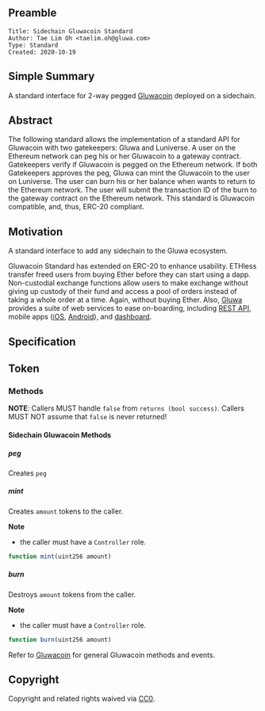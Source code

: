 ## Preamble

    Title: Sidechain Gluwacoin Standard
    Author: Tae Lim Oh <taelim.oh@gluwa.com>
    Type: Standard
    Created: 2020-10-19


## Simple Summary

A standard interface for 2-way pegged [Gluwacoin](https://gluwacoin.com) deployed on a sidechain.


## Abstract

The following standard allows the implementation of a standard API for Gluwacoin with two gatekeepers: Gluwa and Luniverse.
A user on the Ethereum network can peg his or her Gluwacoin to a gateway contract.
Gatekeepers verify if Gluwacoin is pegged on the Ethereum network.
If both Gatekeepers approves the peg, Gluwa can mint the Gluwacoin to the user on Luniverse.
The user can burn his or her balance when wants to return to the Ethereum network.
The user will submit the transaction ID of the burn to the gateway contract on the Ethereum network.
This standard is Gluwacoin compatible, and, thus, ERC-20 compliant.


## Motivation

A standard interface to add any sidechain to the Gluwa ecosystem.

Gluwacoin Standard has extended on ERC-20 to enhance usability.
ETHless transfer freed users from buying Ether before they can start using a dapp.
Non-custodial exchange functions allow users to make exchange without giving up custody of their fund 
and access a pool of orders instead of taking a whole order at a time.
Again, without buying Ether.
Also, [Gluwa](https://gluwa.com) provides a suite of web services to ease on-boarding,
including [REST API](https://docs.gluwa.com/api/api), 
mobile apps ([iOS](https://apps.apple.com/app/gluwa/id1021292326), [Android](https://play.google.com/store/apps/details?id=com.gluwa.android)), 
and [dashboard](https://dashboard.gluwa.com/).


## Specification

## Token
### Methods

**NOTE**: Callers MUST handle `false` from `returns (bool success)`.
Callers MUST NOT assume that `false` is never returned!

#### Sidechain Gluwacoin Methods


##### peg

Creates `peg`

##### mint

Creates `amount` tokens to the caller.

**Note** 
- the caller must have a `Controller` role.

``` js
function mint(uint256 amount)
```



##### burn

Destroys `amount` tokens from the caller.

**Note** 
- the caller must have a `Controller` role.

``` js
function burn(uint256 amount)
```



Refer to [Gluwacoin](./Gluwacoin.md) for general Gluwacoin methods and events.

## Copyright
Copyright and related rights waived via [CC0](https://creativecommons.org/publicdomain/zero/1.0/).